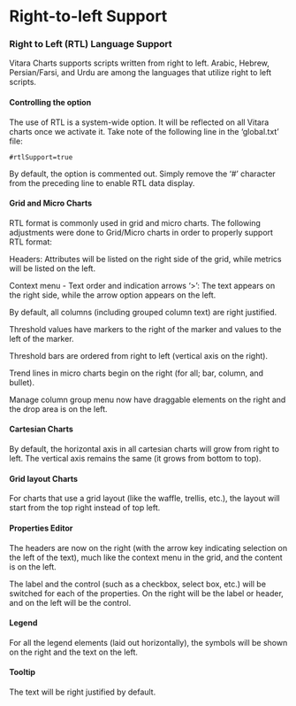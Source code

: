 # Right-to-left Support

### Right to Left (RTL) Language Support <a href="#right-to-left-rtl-language-support" id="right-to-left-rtl-language-support"></a>

Vitara Charts supports scripts written from right to left. Arabic, Hebrew, Persian/Farsi, and Urdu are among the languages that utilize right to left scripts.

#### Controlling the option <a href="#controlling-the-option" id="controlling-the-option"></a>

The use of RTL is a system-wide option. It will be reflected on all Vitara charts once we activate it. Take note of the following line in the ‘global.txt’ file:

```
#rtlSupport=true
```

By default, the option is commented out. Simply remove the ‘#’ character from the preceding line to enable RTL data display.

#### Grid and Micro Charts <a href="#grid-and-micro-charts" id="grid-and-micro-charts"></a>

RTL format is commonly used in grid and micro charts. The following adjustments were done to Grid/Micro charts in order to properly support RTL format:

Headers: Attributes will be listed on the right side of the grid, while metrics will be listed on the left.

Context menu - Text order and indication arrows ‘>’: The text appears on the right side, while the arrow option appears on the left.

By default, all columns (including grouped column text) are right justified.

Threshold values have markers to the right of the marker and values to the left of the marker.

Threshold bars are ordered from right to left (vertical axis on the right).

Trend lines in micro charts begin on the right (for all; bar, column, and bullet).

Manage column group menu now have draggable elements on the right and the drop area is on the left.

#### Cartesian Charts <a href="#cartesian-charts" id="cartesian-charts"></a>

By default, the horizontal axis in all cartesian charts will grow from right to left. The vertical axis remains the same (it grows from bottom to top).

#### Grid layout Charts <a href="#grid-layout-charts" id="grid-layout-charts"></a>

For charts that use a grid layout (like the waffle, trellis, etc.), the layout will start from the top right instead of top left.

#### Properties Editor <a href="#properties-editor" id="properties-editor"></a>

The headers are now on the right (with the arrow key indicating selection on the left of the text), much like the context menu in the grid, and the content is on the left.

The label and the control (such as a checkbox, select box, etc.) will be switched for each of the properties. On the right will be the label or header, and on the left will be the control.

#### Legend <a href="#legend" id="legend"></a>

For all the legend elements (laid out horizontally), the symbols will be shown on the right and the text on the left.

#### Tooltip <a href="#tooltip" id="tooltip"></a>

The text will be right justified by default.
